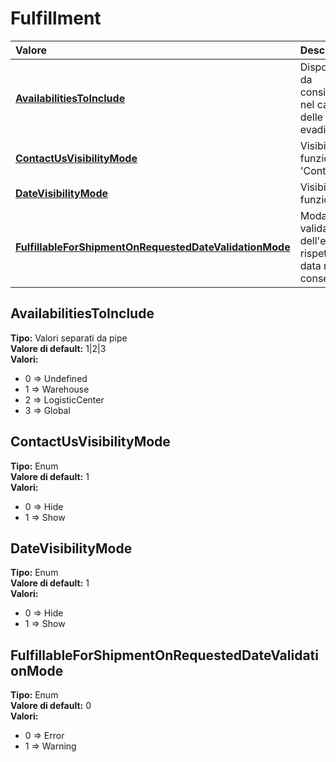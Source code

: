 # Fulfillment

| Valore | Descrizione |
| :--- | :--- |
| [**AvailabilitiesToInclude**](fulfillment.md#availabilitiestoinclude) | Disponibilità da considerare nel calcolo delle date di evadibilità |
| [**ContactUsVisibilityMode**](fulfillment.md#contactusvisibilitymode) | Visibilità della funzione 'Contattaci' |
| [**DateVisibilityMode**](fulfillment.md#datevisibilitymode) | Visibilità della funzione  |
| [**FulfillableForShipmentOnRequestedDateValidationMode**](fulfillment.md#fulfillableforshipmentonrequesteddatevalidationmode) | Modalità di validazione dell'evadibilità rispetto alla data richiesta consegna |

## AvailabilitiesToInclude

**Tipo:** Valori separati da pipe  
**Valore di default:** 1\|2\|3  
**Valori:**

* 0 =&gt; Undefined
* 1 =&gt; Warehouse
* 2 =&gt; LogisticCenter
* 3 =&gt; Global

## ContactUsVisibilityMode

**Tipo:** Enum  
**Valore di default:** 1  
**Valori:**

* 0 =&gt; Hide
* 1 =&gt; Show

## DateVisibilityMode

**Tipo:** Enum  
**Valore di default:** 1  
**Valori:**

* 0 =&gt; Hide
* 1 =&gt; Show

## FulfillableForShipmentOnRequestedDateValidationMode

**Tipo:** Enum  
**Valore di default:** 0  
**Valori:**

* 0 =&gt; Error
* 1 =&gt; Warning
